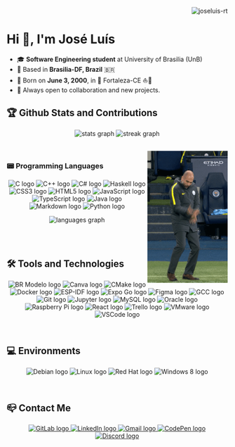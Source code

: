 <p align="right"> 
  <img src="https://komarev.com/ghpvc/?username=joseluis-rt&label=Profile%20views&color=0e75b6&style=flat" alt="joseluis-rt" />
</p>

# Hi 👋, I'm José Luís

- 🎓 **Software Engineering student** at University of Brasilia (UnB)
- 📍 Based in **Brasilia-DF, Brazil** 🇧🇷
- 🐲 Born on **June 3, 2000**, in 🌴 Fortaleza-CE ⛵🌴
- 🤝 Always open to collaboration and new projects.

## 🏆 Github Stats and Contributions

<p align="center">
  <img src="https://github-readme-stats.vercel.app/api?username=joseluis-rt&hide_title=false&hide_rank=false&show_icons=true&include_all_commits=false&count_private=true&disable_animations=true&theme=react&locale=en&hide_border=true&order=1" height="170" alt="stats graph" />
  <img src="https://streak-stats.demolab.com?user=joseluis-rt&locale=en&mode=daily&theme=prussian&hide_border=true&border_radius=24&order=3" height="170" alt="streak graph" />
</p>

<br>

<img align="right" height="300" src="./assets/guardiola.gif" title="That's the beauty of sport. Sometimes you laugh, sometimes you cry." />

### 📟 Programming Languages

<p align="center">
  <img src="https://cdn.jsdelivr.net/gh/devicons/devicon/icons/c/c-original.svg" height="48" alt="C logo" />
  <img src="https://cdn.jsdelivr.net/gh/devicons/devicon/icons/cplusplus/cplusplus-original.svg" height="48" alt="C++ logo" />
  <img src="https://cdn.jsdelivr.net/gh/devicons/devicon/icons/csharp/csharp-original.svg" height="48" alt="C# logo" />
  <img src="https://cdn.jsdelivr.net/gh/devicons/devicon/icons/haskell/haskell-original.svg" height="48" alt="Haskell logo" />
  <img src="https://cdn.jsdelivr.net/gh/devicons/devicon/icons/css3/css3-original.svg" height="48" alt="CSS3 logo" />
  <img src="https://cdn.jsdelivr.net/gh/devicons/devicon/icons/html5/html5-original.svg" height="48" alt="HTML5 logo" />
  <img src="https://cdn.jsdelivr.net/gh/devicons/devicon/icons/javascript/javascript-original.svg" height="48" alt="JavaScript logo" />
  <img src="https://cdn.jsdelivr.net/gh/devicons/devicon/icons/typescript/typescript-original.svg" height="48" alt="TypeScript logo" />
  <img src="https://cdn.jsdelivr.net/gh/devicons/devicon/icons/java/java-original.svg" height="48" alt="Java logo" />
  <img src="https://cdn.jsdelivr.net/gh/devicons/devicon/icons/markdown/markdown-original.svg" height="48" alt="Markdown logo" />
  <img src="https://cdn.jsdelivr.net/gh/devicons/devicon/icons/python/python-original.svg" height="48" alt="Python logo" />
</p>

<p align="center">
  <img src="https://github-readme-stats.vercel.app/api/top-langs?username=joseluis-rt&locale=en&hide_title=false&layout=compact&card_width=320&langs_count=6&theme=prussian&hide_border=true&order=2" height="210" alt="languages graph" />
</p>

<br></br>

## 🛠 Tools and Technologies

<p align="center">
  <img src="https://yt3.googleusercontent.com/ZpRyBvODc2Rit7G_sIPeX8g48vW3ZQVzXrEKRpkfUImCXMCgsEve_mmujJo5xbiGFz9EeJx6Hw=s900-c-k-c0x00ffffff-no-rj" height="48" alt="BR Modelo logo" />
  <img src="https://cdn.jsdelivr.net/gh/devicons/devicon/icons/canva/canva-original.svg" height="48" alt="Canva logo" />
  <img src="https://cdn.jsdelivr.net/gh/devicons/devicon/icons/cmake/cmake-original.svg" height="48" alt="CMake logo" />
  <img src="https://cdn.jsdelivr.net/gh/devicons/devicon/icons/docker/docker-original.svg" height="48" alt="Docker logo" />
  <img src="https://seeklogo.com/images/E/espressif-systems-logo-1350B9E771-seeklogo.com.png" height="48" alt="ESP-IDF logo" />
  <img src="https://seeklogo.com/images/E/expo-go-app-logo-BBBE394CB8-seeklogo.com.png" height="48" alt="Expo Go logo" />
  <img src="https://cdn.jsdelivr.net/gh/devicons/devicon/icons/figma/figma-original.svg" height="48" alt="Figma logo" />
  <img src="https://cdn.jsdelivr.net/gh/devicons/devicon/icons/gcc/gcc-original.svg" height="48" alt="GCC logo" />
  <img src="https://cdn.jsdelivr.net/gh/devicons/devicon/icons/git/git-original.svg" height="48" alt="Git logo" />
  <img src="https://cdn.jsdelivr.net/gh/devicons/devicon/icons/jupyter/jupyter-original.svg" height="48" alt="Jupyter logo" />
  <img src="https://cdn.jsdelivr.net/gh/devicons/devicon/icons/mysql/mysql-original.svg" height="48" alt="MySQL logo" />
  <img src="https://cdn.jsdelivr.net/gh/devicons/devicon/icons/oracle/oracle-original.svg" height="48" alt="Oracle logo" />
  <img src="https://cdn.jsdelivr.net/gh/devicons/devicon/icons/raspberrypi/raspberrypi-original.svg" height="48" alt="Raspberry Pi logo" />
  <img src="https://cdn.jsdelivr.net/gh/devicons/devicon/icons/react/react-original.svg" height="48" alt="React logo" />
  <img src="https://cdn.jsdelivr.net/gh/devicons/devicon/icons/trello/trello-plain.svg" height="48" alt="Trello logo" />
  <img src="https://upload.wikimedia.org/wikipedia/commons/thumb/5/5a/Vmware_workstation_16_icon.svg/2051px-Vmware_workstation_16_icon.svg.png" height="48" alt="VMware logo" />
  <img src="https://cdn.jsdelivr.net/gh/devicons/devicon/icons/vscode/vscode-original.svg" height="48" alt="VSCode logo" />
</p>

<br>

## 💻 Environments

<p align="center">
  <img src="https://cdn.jsdelivr.net/gh/devicons/devicon/icons/debian/debian-original.svg" height="40" alt="Debian logo" />
  <img src="https://cdn.jsdelivr.net/gh/devicons/devicon/icons/linux/linux-original.svg" height="40" alt="Linux logo" />
  <img src="https://cdn.jsdelivr.net/gh/devicons/devicon/icons/redhat/redhat-original.svg" height="40" alt="Red Hat logo" />
  <img src="https://cdn.jsdelivr.net/gh/devicons/devicon/icons/windows8/windows8-original.svg" height="40" alt="Windows 8 logo" />
</p>

<br>

## 📪 Contact Me

<p align="center">
  <a href="https://gitlab.com/joseluis-rt" target="_blank">
    <img src="https://cdn.jsdelivr.net/gh/devicons/devicon/icons/gitlab/gitlab-original.svg" width="60" height="48" alt="GitLab logo" />
  </a>
  <a href="https://www.linkedin.com/in/jose-luis-ramos-teixeira/" target="_blank">
    <img src="https://raw.githubusercontent.com/maurodesouza/profile-readme-generator/master/src/assets/icons/social/linkedin/default.svg" width="60" height="48" alt="LinkedIn logo" />
  </a>
  <a href="mailto:joseluisramost3@gmail.com" target="_blank">
    <img src="https://raw.githubusercontent.com/maurodesouza/profile-readme-generator/master/src/assets/icons/social/gmail/default.svg" width="60" height="48" alt="Gmail logo" />
  </a>
  <a href="https://codepen.io/joseluis-rt" target="_blank">
    <img src="https://raw.githubusercontent.com/maurodesouza/profile-readme-generator/master/src/assets/icons/social/codepen/default.svg" width="60" height="48" alt="CodePen logo" />
  </a>
  <a href="https://discord.com/users/580169489103192067" target="_blank">
    <img src="https://raw.githubusercontent.com/maurodesouza/profile-readme-generator/master/src/assets/icons/social/discord/default.svg" width="60" height="48" alt="Discord logo" />
